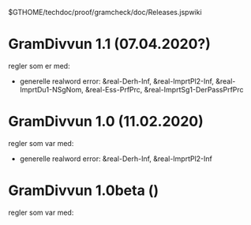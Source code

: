 $GTHOME/techdoc/proof/gramcheck/doc/Releases.jspwiki

#  GramDivvun 1.1 (07.04.2020?)

regler som er med:
* generelle realword error: &real-Derh-Inf, &real-ImprtPl2-Inf, &real-ImprtDu1-NSgNom, &real-Ess-PrfPrc, &real-ImprtSg1-DerPassPrfPrc

#  GramDivvun 1.0 (11.02.2020)

regler som var med:
* generelle realword error: &real-Derh-Inf, &real-ImprtPl2-Inf

#  GramDivvun 1.0beta ()

regler som var med:
